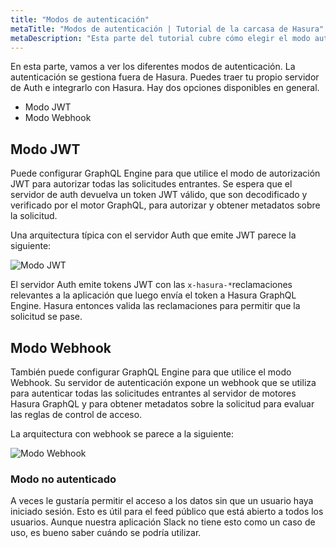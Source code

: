 ```yaml
---
title: "Modos de autenticación"
metaTitle: "Modos de autenticación | Tutorial de la carcasa de Hasura"
metaDescription: "Esta parte del tutorial cubre cómo elegir el modo auth correcto"
---
```


En esta parte, vamos a ver los diferentes modos de autenticación. La autenticación se gestiona fuera de Hasura. Puedes traer tu propio servidor de Auth e integrarlo con Hasura. Hay dos opciones disponibles en general.

- Modo JWT
- Modo Webhook

## Modo JWT

Puede configurar GraphQL Engine para que utilice el modo de autorización JWT para autorizar todas las solicitudes entrantes. Se espera que el servidor de auth devuelva un token JWT válido, que son decodificado y verificado por el motor GraphQL, para autorizar y obtener metadatos sobre la solicitud.

Una arquitectura típica con el servidor Auth que emite JWT parece la siguiente:

![Modo JWT](https://hasura.io/docs/latest/_images/jwt-auth1.png)

El servidor Auth emite tokens JWT con las `x-hasura-*`reclamaciones relevantes a la aplicación que luego envía el token a Hasura GraphQL Engine. Hasura entonces valida las reclamaciones para permitir que la solicitud se pase.

## Modo Webhook

También puede configurar GraphQL Engine para que utilice el modo Webhook. Su servidor de autenticación expone un webhook que se utiliza para autenticar todas las solicitudes entrantes al servidor de motores Hasura GraphQL y para obtener metadatos sobre la solicitud para evaluar las reglas de control de acceso.

La arquitectura con webhook se parece a la siguiente:

![Modo Webhook](https://hasura.io/docs/latest/_images/webhook-auth1.png)

### Modo no autenticado

A veces le gustaría permitir el acceso a los datos sin que un usuario haya iniciado sesión. Esto es útil para el feed público que está abierto a todos los usuarios. Aunque nuestra aplicación Slack no tiene esto como un caso de uso, es bueno saber cuándo se podría utilizar.
